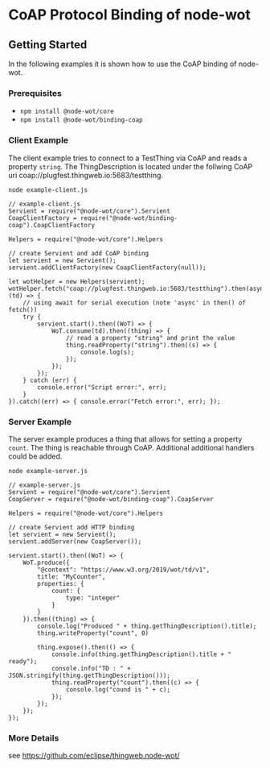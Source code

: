 # CoAP Protocol Binding of node-wot

## Getting Started

In the following examples it is shown how to use the CoAP binding of node-wot.

### Prerequisites

-   `npm install @node-wot/core`
-   `npm install @node-wot/binding-coap`

### Client Example

The client example tries to connect to a TestThing via CoAP and reads a property `string`. The ThingDescription is located under the follwing CoAP uri coap://plugfest.thingweb.io:5683/testthing.

`node example-client.js`

```
// example-client.js
Servient = require("@node-wot/core").Servient
CoapClientFactory = require("@node-wot/binding-coap").CoapClientFactory

Helpers = require("@node-wot/core").Helpers

// create Servient and add CoAP binding
let servient = new Servient();
servient.addClientFactory(new CoapClientFactory(null));

let wotHelper = new Helpers(servient);
wotHelper.fetch("coap://plugfest.thingweb.io:5683/testthing").then(async (td) => {
    // using await for serial execution (note 'async' in then() of fetch())
    try {
        servient.start().then((WoT) => {
            WoT.consume(td).then((thing) => {
                // read a property "string" and print the value
                thing.readProperty("string").then((s) => {
                    console.log(s);
                });
            });
        });
    } catch (err) {
        console.error("Script error:", err);
    }
}).catch((err) => { console.error("Fetch error:", err); });
```

### Server Example

The server example produces a thing that allows for setting a property `count`. The thing is reachable through CoAP. Additional additional handlers could be added.

`node example-server.js`

```
// example-server.js
Servient = require("@node-wot/core").Servient
CoapServer = require("@node-wot/binding-coap").CoapServer

Helpers = require("@node-wot/core").Helpers

// create Servient add HTTP binding
let servient = new Servient();
servient.addServer(new CoapServer());

servient.start().then((WoT) => {
    WoT.produce({
        "@context": "https://www.w3.org/2019/wot/td/v1",
        title: "MyCounter",
        properties: {
			count: {
				type: "integer"
            }
        }
    }).then((thing) => {
        console.log("Produced " + thing.getThingDescription().title);
        thing.writeProperty("count", 0)

        thing.expose().then(() => {
            console.info(thing.getThingDescription().title + " ready");
            console.info("TD : " + JSON.stringify(thing.getThingDescription()));
            thing.readProperty("count").then((c) => {
                console.log("cound is " + c);
            });
        });
    });
});
```

### More Details

see https://github.com/eclipse/thingweb.node-wot/
